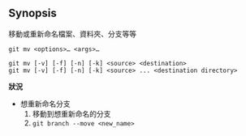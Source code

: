 ## Synopsis

移動或重新命名檔案、資料夾、分支等等

```git
git mv <options>…​ <args>…​

git mv [-v] [-f] [-n] [-k] <source> <destination>
git mv [-v] [-f] [-n] [-k] <source> ... <destination directory>
```

**狀況**

- 想重新命名分支
  1. 移動到想重新命名的分支
  2. `git branch --move <new_name>`
